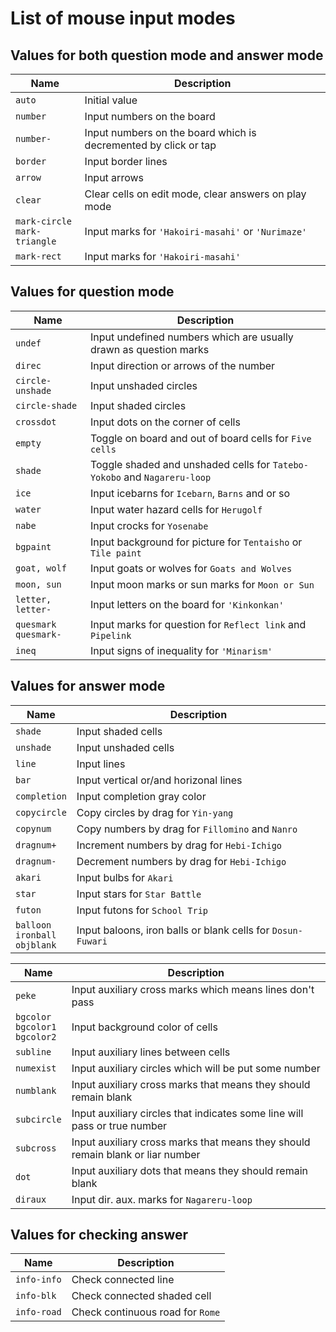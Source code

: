 # List of mouse input modes

## Values for both question mode and answer mode

|Name|Description|
|---|---|
|`auto`|Initial value|
|`number`|Input numbers on the board|
|`number-`|Input numbers on the board which is decremented by click or tap|
|`border`|Input border lines|
|`arrow`|Input arrows|
|`clear`|Clear cells on edit mode, clear answers on play mode|
|`mark-circle`<br>`mark-triangle`|Input marks for `'Hakoiri-masahi'` or `'Nurimaze'`|
|`mark-rect`|Input marks for `'Hakoiri-masahi'`|

## Values for question mode

|Name|Description|
|---|---|
|`undef`|Input undefined numbers which are usually drawn as question marks|
|`direc`|Input direction or arrows of the number|
|`circle-unshade`|Input unshaded circles|
|`circle-shade`|Input shaded circles|
|`crossdot`|Input dots on the corner of cells|
|`empty`|Toggle on board and out of board cells for `Five cells`|
|`shade`|Toggle shaded and unshaded cells for `Tatebo-Yokobo` and `Nagareru-loop`|
|`ice`|Input icebarns for `Icebarn`, `Barns` and or so|
|`water`|Input water hazard cells for `Herugolf`|
|`nabe`|Input crocks for `Yosenabe`|
|`bgpaint`|Input background for picture for `Tentaisho` or `Tile paint`|
|`goat, wolf`|Input goats or wolves for `Goats and Wolves`|
|`moon, sun`|Input moon marks or sun marks for `Moon or Sun`|
|`letter, letter-`|Input letters on the board for `'Kinkonkan'`|
|`quesmark`<br>`quesmark-`|Input marks for question for `Reflect link` and `Pipelink`|
|`ineq`|Input signs of inequality for `'Minarism'`|

## Values for answer mode

|Name|Description|
|---|---|
|`shade`|Input shaded cells|
|`unshade`|Input unshaded cells|
|`line`|Input lines|
|`bar`|Input vertical or/and horizonal lines|
|`completion`|Input completion gray color|
|`copycircle`|Copy circles by drag for `Yin-yang`|
|`copynum`|Copy numbers by drag for `Fillomino` and `Nanro`|
|`dragnum+`|Increment numbers by drag for `Hebi-Ichigo`|
|`dragnum-`|Decrement numbers by drag for `Hebi-Ichigo`|
|`akari`|Input bulbs for `Akari`|
|`star`|Input stars for `Star Battle`|
|`futon`|Input futons for `School Trip`|
|`balloon`<br>`ironball`<br>`objblank`|Input baloons, iron balls or blank cells for `Dosun-Fuwari`|

|Name|Description|
|---|---|
|`peke`|Input auxiliary cross marks which means lines don't pass|
|`bgcolor`<br>`bgcolor1`<br>`bgcolor2`|Input background color of cells|
|`subline`|Input auxiliary lines between cells|
|`numexist`|Input auxiliary circles which will be put some number|
|`numblank`|Input auxiliary cross marks that means they should remain blank|
|`subcircle`|Input auxiliary circles that indicates some line will pass or true number|
|`subcross`|Input auxiliary cross marks that means they should remain blank or liar number|
|`dot`|Input auxiliary dots that means they should remain blank|
|`diraux`|Input dir. aux. marks for `Nagareru-loop`|

## Values for checking answer

|Name|Description|
|---|---|
|`info-info`|Check connected line|
|`info-blk`|Check connected shaded cell|
|`info-road`|Check continuous road for `Rome`|
